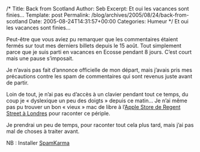/*
 Title: Back from Scotland
 Author: Seb
 Excerpt: Et oui les vacances sont finies...
 Template: post
 Permalink: /blog/archives/2005/08/24/back-from-scotland
 Date: 2005-08-24T14:31:57+00:00
 Categories: Humeur
*/
Et oui les vacances sont finies&#8230;

<!--more-->

Peut-être que vous aviez pu remarquer que les commentaires étaient fermés sur tout mes derniers billets depuis le 15 août. Tout simplement parce que je suis parti en vacances en Ecosse pendant 8 jours. C&rsquo;est court mais une pause s&rsquo;imposait.

Je n&rsquo;avais pas fait d&rsquo;annonce officielle de mon départ, mais j&rsquo;avais pris mes précautions contre les spam de commentaires qui sont revenus juste avant de partir.

Loin de tout, je n&rsquo;ai pas eu d&rsquo;accès à un clavier pendant tout ce temps, du coup je &laquo;&nbsp;dyslexique un peu des doigts&nbsp;&raquo; depuis ce matin&#8230; Je n&rsquo;ai même pas pu trouver un bon &laquo;&nbsp;vieux&nbsp;&raquo; mac de libre à l&rsquo;[Apple Store de Regent Street à Londres][1] pour raconter ce périple.

Je prendrai un peu de temps, pour raconter tout cela plus tard, mais j&rsquo;ai pas mal de choses à traiter avant.

NB : Installer [SpamKarma][2]

 [1]: http://www.apple.com/retail/uk/regentstreet/
 [2]: http://unknowngenius.com/blog/wordpress/spam-karma/